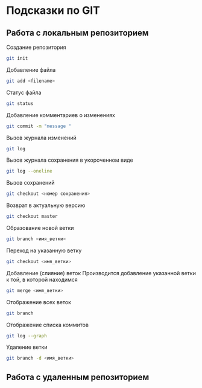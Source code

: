 # Подсказки по GIT

## Работа с локальным репозиторием


Создание репозитория 
```sh
git init
```

Добавление файла 
```sh
git add <filename>
```

Статус файла
```sh
git status
```

Добавление комментариев о изменениях
```sh
git commit -m "message "
```

Вызов журнала изменений
```sh
git log
```

Вызов журнала сохранения в укороченном виде
```sh
git log --oneline
```


Вызов сохранений
```sh
git checkout <номер сохранения>
```

Возврат в актуальную версию
```sh
git checkout master
```

Образование новой ветки
```sh
git branch <имя_ветки>
```

Переход на указанную ветку
```sh
git checkout <имя_ветки>
```
Добавление (слияние) веток 
Производится добавление указанной ветки к той, в которой находимся
```sh
git merge <имя_ветки>
```
Отображение всех веток 
```sh
git branch
```
Отображение списка коммитов
```sh
git log --graph
```
Удаление ветки
```sh
git branch -d <имя_ветки>
```
## Работа с удаленным репозиторием


